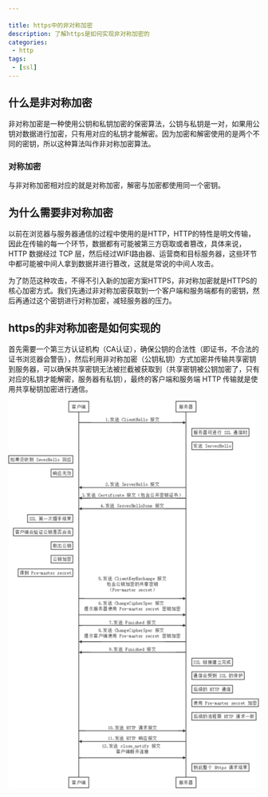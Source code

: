 ```yaml
---

title: https中的非对称加密
description: 了解https是如何实现非对称加密的
categories:
 - http 
tags: 
 - [ssl]
---
```




## 什么是非对称加密

  非对称加密是一种使用公钥和私钥加密的保密算法，公钥与私钥是一对，如果用公钥对数据进行加密，只有用对应的私钥才能解密。因为加密和解密使用的是两个不同的密钥，所以这种算法叫作非对称加密算法。


### 对称加密

  与非对称加密相对应的就是对称加密，解密与加密都使用同一个密钥。

## 为什么需要非对称加密

  以前在浏览器与服务器通信的过程中使用的是HTTP，HTTP的特性是明文传输，因此在传输的每一个环节，数据都有可能被第三方窃取或者篡改，具体来说，HTTP 数据经过 TCP 层，然后经过WIFI路由器、运营商和目标服务器，这些环节中都可能被中间人拿到数据并进行篡改，这就是常说的中间人攻击。
  
  为了防范这种攻击，不得不引入新的加密方案HTTPS，非对称加密就是HTTPS的核心加密方式。我们先通过非对称加密获取到一个客户端和服务端都有的密钥，然后再通过这个密钥进行对称加密，减轻服务器的压力。


## https的非对称加密是如何实现的

  首先需要一个第三方认证机构（CA认证），确保公钥的合法性（即证书，不合法的证书浏览器会警告），然后利用非对称加密（公钥私钥）方式加密并传输共享密钥到服务器，可以确保共享密钥无法被拦截被获取到（共享密钥被公钥加密了，只有对应的私钥才能解密，服务器有私钥），最终的客户端和服务端 HTTP 传输就是使用共享秘钥加密进行通信。


  ![https](/assets/images/2017/https.png)

  